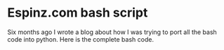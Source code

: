 # Espinz.com bash script 
Six months ago I wrote a blog about how I was trying to port all the bash code into python. Here is the complete bash code.

